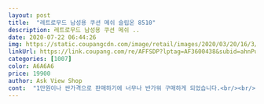 ```yaml
---
layout: post 
title:  "레트로무드 남성용 쿠션 메쉬 슬립온 8510" 
description: 레트로무드 남성용 쿠션 메쉬 ..
date: 2020-07-22 06:44:26 
img: https://static.coupangcdn.com/image/retail/images/2020/03/20/16/3/536895ef-3f2a-4dda-8bf7-702d8ce30fdc.jpg 
linkUrl: https://link.coupang.com/re/AFFSDP?lptag=AF3600438&subid=ahnPublicAsk&pageKey=1396041595&itemId=2431457171&vendorItemId=70425403864&traceid=V0-113-2a4a70bcad329068 
categories: [1007] 
color: A6A6A6 
price: 19900 
author: Ask View Shop 
cont:  "1만원이나 싼가격으로 판매하기에 너무나 반가워 구매하게 되었습니다.<br/><br/>괞찮을까 했는데,,,,<br/>기대 이하 입니다,<br/>너무 꺼칠 꺼칠 합니다,<br/>다른 저가품 보다는 조금 가격이 나가길래<br/>다시한번 대중의 살림살이에 도움을 주시는 쿠팡에 감사드리며 발전을 기원합니다.<br/><br/>반품 했어요<br/>뻣뻣한 마대 같다고 해야 하나?<br/>신발을 신어보았더니 너무 가볍고 여름 한철을 시원하게 보낼 수 있을 것 같습니다.<br/><br/>암튼 착용감이 좋지 않아요<br/>여름에는 주로 양말을 신지 않고 신을 주로 신는데,<br/>역시 쿠팡이구나하는 고마운 생각에 대단히 감사한 마음을 갖게 되었습니다.<br/><br/>운동화 자체 제질이 메쉬소재이긴 하나, 좀 저렴한 메쉬인지,<br/>일단 품질에서 깔끔한 마감이 좋고 신어보니 움직일때 마다 통풍이 되는게 최고이점 같네요 ㅎㅎ 넉넉한 깔창 밑 쿠션은 사이즈를 고려하셔서 신으면 더 좋을거 같네요 <br/>집 가까운 어느 대형 매장에 쇼핑차 둘러보던 중 여름 신발이 마음에 들어 사진을 찍고,<br/>집에 와서 바로 쿠팡에서 목록을 찾아보았더니 반갑게도 있기에 가격을 보니 , 대형매장보다<br/>특히 저는 무릎관절염으로 고생하고 있는 터이라 너무 마음에 든답니다.<br/><br/>" 
---
```


